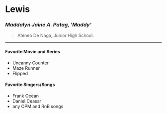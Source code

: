 # Lewis
### *Maddalyn Jaine A. Patag, 'Maddy'*
> Ateneo De Naga, Junior High School.
- - - 
#### Favorite Movie and Series
- Uncanny Counter
- Maze Runner
- Flipped
#### Favorite Singers/Songs
- Frank Ocean
- Daniel Ceasar
- any OPM and RnB songs

